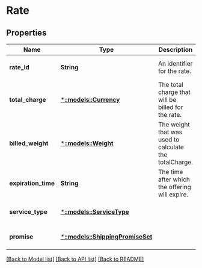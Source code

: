 # Rate

## Properties
Name | Type | Description | Notes
------------ | ------------- | ------------- | -------------
**rate_id** | **String** | An identifier for the rate. | [optional] [default to null]
**total_charge** | [***::models::Currency**](Currency.md) | The total charge that will be billed for the rate. | [optional] [default to null]
**billed_weight** | [***::models::Weight**](Weight.md) | The weight that was used to calculate the totalCharge. | [optional] [default to null]
**expiration_time** | **String** | The time after which the offering will expire. | [optional] [default to null]
**service_type** | [***::models::ServiceType**](ServiceType.md) |  | [optional] [default to null]
**promise** | [***::models::ShippingPromiseSet**](ShippingPromiseSet.md) |  | [optional] [default to null]

[[Back to Model list]](../README.md#documentation-for-models) [[Back to API list]](../README.md#documentation-for-api-endpoints) [[Back to README]](../README.md)


